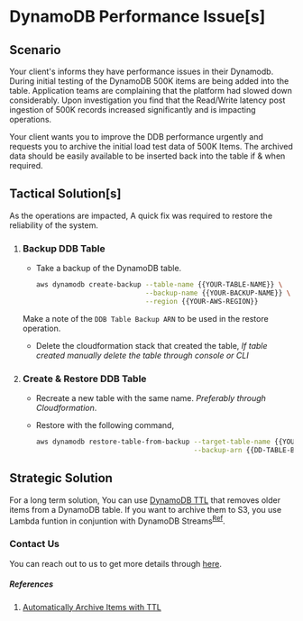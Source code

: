 # DynamoDB Performance Issue[s]

## Scenario

Your client's informs they have performance issues in their Dynamodb. During initial testing of the DynamoDB 500K items are being added into the table. Application teams are complaining that the platform had slowed down considerably. Upon investigation you find that the Read/Write latency post ingestion of 500K records increased significantly and is impacting operations.

Your client wants you to improve the DDB performance urgently and requests you to archive the initial load test data of 500K Items. The archived data should be easily available to be inserted back into the table if & when required.

## Tactical Solution[s]

As the operations are impacted, A quick fix was required to restore the reliability of the system.

1. ### Backup DDB Table

      - Take a backup of the DynamoDB table.

        ```sh
        aws dynamodb create-backup --table-name {{YOUR-TABLE-NAME}} \
                                   --backup-name {{YOUR-BACKUP-NAME}} \
                                   --region {{YOUR-AWS-REGION}}
        ```

   Make a note of the `DDB Table Backup ARN` to be used in the restore operation.  

      - Delete the cloudformation stack that created the table, _If table created manually delete the table through console or CLI_

1. ### Create & Restore DDB Table

      - Recreate a new table with the same name. _Preferably through  Cloudformation_.
      - Restore with the following command,

        ```sh
        aws dynamodb restore-table-from-backup --target-table-name {{YOUR-RESTORED-TABLE-NAME}} \
                                               --backup-arn {{DD-TABLE-BACKUP-ARN}}
        ```
  
## Strategic Solution

For a long term solution, You can use [DynamoDB TTL](https://docs.aws.amazon.com/amazondynamodb/latest/developerguide/TTL.html) that removes older items from a DynamoDB table. If you want to archive them to S3, you use Lambda funtion in conjuntion with DynamoDB Streams<sup>[Ref](#References)</sup>.

### Contact Us

You can reach out to us to get more details through [here](https://www.youtube.com/channel/UC_evcfxhjjui5hChhLE08tQ/about).

##### References

1. [Automatically Archive Items with TTL](https://aws.amazon.com/blogs/database/automatically-archive-items-to-s3-using-dynamodb-time-to-live-with-aws-lambda-and-amazon-kinesis-firehose/)
